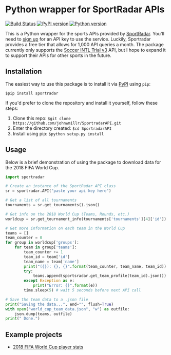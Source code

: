 # Python wrapper for SportRadar APIs
[![Build Status](https://travis-ci.org/johnwmillr/SportradarAPI.svg?branch=master)](https://travis-ci.org/johnwmillr/SportradarAPI)
[![PyPI version](https://badge.fury.io/py/sportradar.svg)](https://pypi.org/project/sportradar/)
[![Python version](https://img.shields.io/badge/python-3.x-brightgreen.svg)](https://pypi.org/project/sportradar/)

This is a Python wrapper for the sports APIs provided by [SportRadar](https://developer.sportradar.com/io-docs). You'll need to [sign up](https://developer.sportradar.com/member/register) for an API key to use the service. Luckily, Sportradar provides a free tier that allows for 1,000 API queries a month. The package currently only supports the [Soccer INTL Trial v3](https://developer.sportradar.com/files/indexSoccer.html) API, but I hope to expand it to support their APIs for other sports in the future.

## Installation
The easiest way to use this package is to install it via [PyPI](https://pypi.org/project/sportradar/) using `pip`:

`$pip install sportradar`

If you'd prefer to clone the repository and install it yourself, follow these steps:
1. Clone this repo:
`$git clone https://github.com/johnwmillr/SportradarAPI.git`
2. Enter the directory created:
`$cd SportradarAPI`
3. Install using pip:
`$python setup.py install`


## Usage
Below is a brief demonstration of using the package to download data for the 2018 FIFA World Cup.

```python
import sportradar

# Create an instance of the SportRadar API class
sr = sportradar.API("paste your api key here")

# Get a list of all tournaments
tournaments = sr.get_tournaments().json()

# Get info on the 2018 World Cup (Teams, Rounds, etc.)
worldcup = sr.get_tournament_info(tournaments['tournaments'][4]['id']).json()

# Get more information on each team in the World Cup
teams = []
team_counter = 0
for group in worldcup['groups']:
    for team in group['teams']:
        team_counter += 1
        team_id = team['id']
        team_name = team['name']
        print("({}): {}, {}".format(team_counter, team_name, team_id))
        try:
            teams.append(sportsradar.get_team_profile(team_id).json())
        except Exception as e:
            print("Error: {}".format(e))
        time.sleep(5) # wait 5 seconds before next API call

# Save the team data to a .json file
print("Saving the data...", end="", flush=True)
with open("world_cup_team_data.json", "w") as outfile:
    json.dump(teams, outfile)
print(" Done.")

```

## Example projects
  - [2018 FIFA World Cup player stats](https://www.johnwmillr.com/fifa-world-cup-data/)
